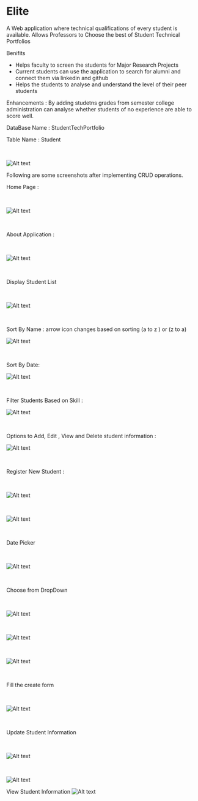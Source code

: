 # Elite
A Web application where technical qualifications of every student is available. Allows Professors to Choose the best of Student Technical Portfolios

Benifits

* Helps faculty to screen the students for Major Research Projects
* Current students can use the application to search for alumni and connect them via linkedin and github
* Helps the students to analyse and understand the level of their peer students

Enhancements :
By adding studetns grades from semester college administration can analyse whether students of no experience are able to score well.


DataBase
Name : StudentTechPortfolio

Table Name : Student
<p>&nbsp;</p>

![Alt text](/Elite/Images/database.jpg?raw=true "Optional Title")

Following are some screenshots after implementing CRUD operations.

Home Page : <p>&nbsp;</p>

![Alt text](/Elite/Images/Home%20Page.jpg?raw=true)
<p>&nbsp;</p>

About Application : 
<p>&nbsp;</p>


![Alt text](/Elite/Images/About.jpg?raw=true)
<p>&nbsp;</p>

Display Student List
<p>&nbsp;</p>


![Alt text](/Elite/Images/Student%20List.jpg?raw=true)
<p>&nbsp;</p>

Sort By Name : arrow icon changes based on sorting (a to z ) or (z to a)

![Alt text](/Elite/Images/Sorting.jpg?raw=true)
<p>&nbsp;</p>


Sort By Date:

![Alt text](/Elite/Images/Date%20Sorting.jpg?raw=true)
<p>&nbsp;</p>


Filter Students Based on Skill :

![Alt text](/Elite/Images/search%20python.jpg?raw=true)
<p>&nbsp;</p>


Options to Add, Edit , View and Delete student information :

![Alt text](/Elite/Images/Edit%20and%20create%20options.jpg?raw=true)
<p>&nbsp;</p>


Register New Student : 
<p>&nbsp;</p>


![Alt text](/Elite/Images/create%20screen.jpg?raw=true)
<p>&nbsp;</p>

![Alt text](/Elite/Images/Create%202.jpg?raw=true)
<p>&nbsp;</p>


Date Picker
<p>&nbsp;</p>


![Alt text](/Elite/Images/date%20picker.jpg?raw=true)
<p>&nbsp;</p>


Choose from DropDown
<p>&nbsp;</p>


![Alt text](/Elite/Images/choose%20from%20options.jpg?raw=true)
<p>&nbsp;</p>


![Alt text](/Elite/Images/choose%20from%20program.jpg?raw=true)
<p>&nbsp;</p>


![Alt text](/Elite/Images/choose%20from%20options.jpg?raw=true)
<p>&nbsp;</p>


Fill the create form 
<p>&nbsp;</p>


![Alt text](/Elite/Images/choose%fill%20information.jpg?raw=true)
<p>&nbsp;</p>

Update Student Information
<p>&nbsp;</p>



![Alt text](/Elite/Images/Edit%20Student.jpg?raw=true)
<p>&nbsp;</p>

![Alt text](/Elite/Images/Edit%20Student2.jpg?raw=true)



View Student Information 
![Alt text](/Elite/Images/View%20informtaion.jpg?raw=true)



